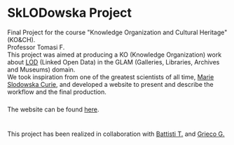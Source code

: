 # SkLODowska Project

Final Project for the course "Knowledge Organization and Cultural Heritage" (KO&CH). </br>Professor Tomasi F.</br>
This project was aimed at producing a KO (Knowledge Organization) work about [LOD](https://pro.europeana.eu/page/linked-open-data) (Linked Open Data) in the GLAM (Galleries, Libraries, Archives and Museums) domain.</br>
We took inspiration from one of the greatest scientists of all time, [Marie Slodowska Curie](https://www.nobelprize.org/prizes/physics/1903/marie-curie/biographical/), and developed a website to present and describe the workflow and the final production.
###
The website can be found [here](https://sklodowskaproject.github.io).
#
This project has been realized in collaboration with [Battisti T.](https://github.com/tommasobattisti) and [Grieco G.](https://github.com/teragramgius)
